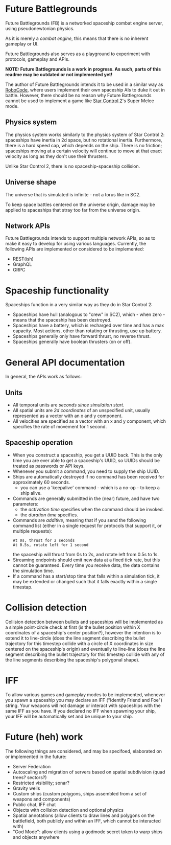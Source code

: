 # Future Battlegrounds

Future Battlegrounds (FB) is a networked spaceship combat engine server, using pseudonewtonian physics.

As it is merely a _combat engine_, this means that there is no inherent gameplay or UI.

Future Battlegrounds also serves as a playground to experiment with protocols, gameplay and APIs.

**NOTE: Future Battlegrounds is a work in progress. As such, parts of this readme may be outdated or not implemented yet!**

The author of Future Battlegrounds intends it to be used in a similar way as [RoboCode](https://robocode.sourceforge.io/), where users implement their own spaceship AIs to duke it out in battle. However, there should be no reason why Future Battlegrounds cannot be used to implement a game like [Star Control 2](https://en.wikipedia.org/wiki/Star_Control_II)'s Super Melee mode.

## Physics system

The physics system works similarly to the physics system of Star Control 2: spaceships have inertia in 2d space, but no rotational inertia. Furthermore, there is a hard speed cap, which depends on the ship. There is no friction; spaceships moving at a certain velocity will continue to move at that exact velocity as long as they don't use their thrusters.

Unlike Star Control 2, there is no spaceship-spaceship collision.

## Universe shape

The universe that is simulated is infinite - not a torus like in SC2.

To keep space battles centered on the universe origin, damage may be applied to spaceships that stray too far from the universe origin.

## Network APIs

Future Battlegrounds intends to support multiple network APIs, so as to make it easy to develop for using various languages. Currently, the following APIs are implemented or considered to be implemented:

- REST(ish)
- GraphQL
- GRPC

# Spaceship functionality

Spaceships function in a very similar way as they do in Star Control 2:

- Spaceships have hull (analogous to "crew" in SC2), which - when zero - means that the spaceship has been destroyed.
- Spaceships have a battery, which is recharged over time and has a max capacity. Most actions, other than rotating or thrusting, use up battery.
- Spaceships generally only have forward thrust, no reverse thrust.
- Spaceships generally have boolean thrusters (on or off).

# General API documentation

In general, the APIs work as follows:

## Units

- All temporal units are _seconds since simulation start_.
- All spatial units are _2d coordinates_ of an unspecified unit, usually represented as a vector with an x and y component.
- All velocities are specified as a vector with an x and y component, which specifies the rate of movement for 1 second.

## Spaceship operation

- When you construct a spaceship, you get a UUID back. This is the only time you are ever able to get a spaceship's UUID, so UUIDs should be treated as passwords or API keys.
- Whenever you submit a command, you need to supply the ship UUID.
- Ships are automatically destroyed if no command has been received for approximately 60 seconds.
  - you can use a 'keepalive' command - which is a no-op - to keep a ship alive.
- Commands are generally submitted in the (near) future, and have two parameters:
  - the _activation time_ specifies when the command should be invoked.
  - the _duration time_ specifies.
- Commands are _additive_, meaning that if you send the following command list (either in a single request for protocols that support it, or multiple requests):
  ```
  At 0s, thrust for 2 seconds
  At 0.5s, rotate left for 1 second
  ```
  the spaceship will thrust from 0s to 2s, and rotate left from 0.5s to 1s.
- Streaming endpoints should emit new data at a fixed tick rate, but this cannot be guaranteed. Every time you receive data, the data contains the simulation time.
- If a command has a start/stop time that falls within a simulation tick, it may be extended or changed such that it falls exactly within a single timestap.

# Collision detection

Collision detection between bullets and spaceships will be implemented as a simple point-circle check at first (is the bullet position within X coordinates of a spaceship's center position?), however the intention is to extend it to line-circle (does the line segment describing the bullet trajectory for this timestep collide with a circle of X coordinates in size centered on the spaceship's origin) and eventually to line-line (does the line segment describing the bullet trajectory for this timestep collide with any of the line segments describing the spaceship's polygonal shape).

# IFF

To allow various games and gameplay modes to be implemented, whenever you spawn a spaceship you may declare an IFF ("Identify Friend and Foe") string. Your weapons will not damage or interact with spaceships with the same IFF as you have. If you declared no IFF when spawning your ship, your IFF will be automatically set and be unique to your ship.

# Future (heh) work

The following things are considered, and may be specifoed, elaborated on or implemented in the future:

- Server Federation
- Autoscaling and migration of servers based on spatial subdivision (quad trees? sectors?)
- Restricted visibility; sonar?
- Gravity wells
- Custom ships (custom polygons, ships assembled from a set of weapons and components)
- Public chat, IFF chat
- Objects with collision detection and optional physics
- Spatial annotations (allow clients to draw lines and polygons on the battlefield, both publicly and within an IFF, which cannot be interacted with)
- "God Mode": allow clients using a godmode secret token to warp ships and objects anywhere

